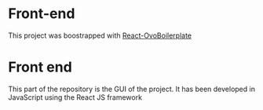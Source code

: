 # Front-end

This project was boostrapped with [React-OvoBoilerplate](https://github.com/danielMensah/React-OvoBoilerplate)

# Front end

This part of the repository is the GUI of the project.
It has been developed in JavaScript using the React JS framework
